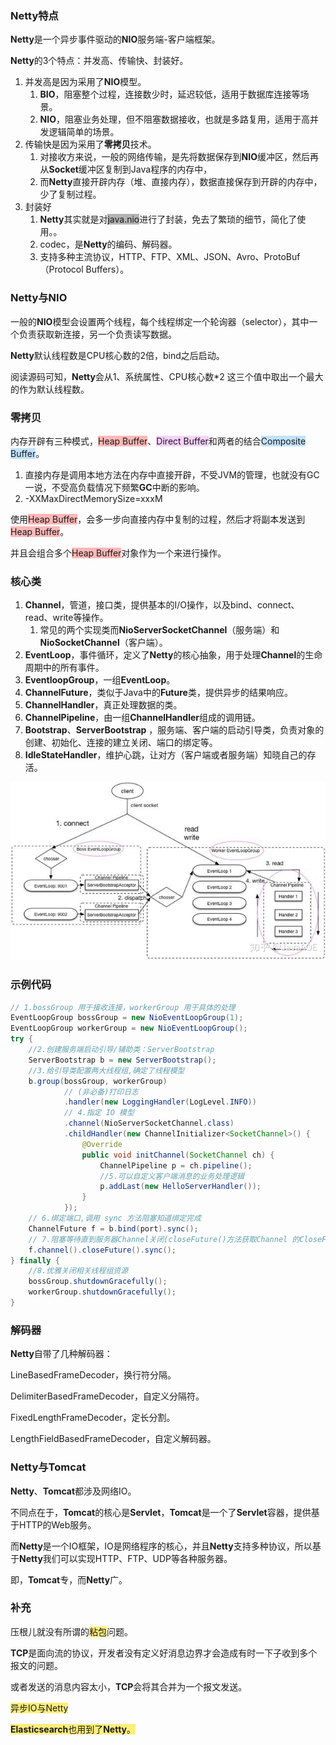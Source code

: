 ### Netty特点

**Netty**是一个异步事件驱动的**NIO**服务端-客户端框架。

**Netty**的3个特点：并发高、传输快、封装好。

1. 并发高是因为采用了**NIO**模型。
   1. **BIO**，阻塞整个过程，连接数少时，延迟较低，适用于数据库连接等场景。
   2. **NIO**，阻塞业务处理，但不阻塞数据接收，也就是多路复用，适用于高并发逻辑简单的场景。
2. 传输快是因为采用了**零拷贝**技术。
   1. 对接收方来说，一般的网络传输，是先将数据保存到**NIO**缓冲区，然后再从**Socket**缓冲区复制到Java程序的内存中，
   2. 而**Netty**直接开辟内存（堆、直接内存），数据直接保存到开辟的内存中，少了复制过程。
3. 封装好
   1. **Netty**其实就是对<span style=background:#b3b3b3>java.nio</span>进行了封装，免去了繁琐的细节，简化了使用。。
   2. codec，是**Netty**的编码、解码器。
   3. 支持多种主流协议，HTTP、FTP、XML、JSON、Avro、ProtoBuf（Protocol Buffers）。



### Netty与NIO

一般的**NIO**模型会设置两个线程，每个线程绑定一个轮询器（selector），其中一个负责获取新连接，另一个负责读写数据。

**Netty**默认线程数是CPU核心数的2倍，bind之后启动。

阅读源码可知，**Netty**会从1、系统属性、CPU核心数\*2 这三个值中取出一个最大的作为默认线程数。



### 零拷贝

内存开辟有三种模式，<span style=background:#ffb8b8>Heap Buffer</span>、<span style=background:#f8d2ff>Direct Buffer</span>和两者的结合<span style=background:#c2e2ff>Composite Buffer</span>。

1. 直接内存是调用本地方法在内存中直接开辟，不受JVM的管理，也就没有GC一说，不受高负载情况下频繁**GC**中断的影响。
2. -XXMaxDirectMemorySize=xxxM

使用<span style=background:#ffb8b8>Heap Buffer</span>，会多一步向直接内存中复制的过程，然后才将副本发送到<span style=background:#ffb8b8>Heap Buffer</span>。

并且会组合多个<span style=background:#ffb8b8>Heap Buffer</span>对象作为一个来进行操作。



### 核心类

1. **Channel**，管道，接口类，提供基本的I/O操作，以及bind、connect、read、write等操作。
   1. 常见的两个实现类而**NioServerSocketChannel**（服务端）和**NioSocketChannel**（客户端）。
2. **EventLoop**，事件循环，定义了**Netty**的核心抽象，用于处理**Channel**的生命周期中的所有事件。
3. **EventloopGroup**，一组**EventLoop**。
4. **ChannelFuture**，类似于Java中的**Future**类，提供异步的结果响应。
5. **ChannelHandler**，真正处理数据的类。
6. **ChannelPipeline**，由一组**ChannelHandler**组成的调用链。
7. **Bootstrap**、**ServerBootstrap** ，服务端、客户端的启动引导类，负责对象的创建、初始化、连接的建立关闭、端口的绑定等。
8. **IdleStateHandler**，维护心跳，让对方（客户端或者服务端）知晓自己的存活。

![image](../images/4/netty-structure.png)



### 示例代码

```java
// 1.bossGroup 用于接收连接，workerGroup 用于具体的处理
EventLoopGroup bossGroup = new NioEventLoopGroup(1);
EventLoopGroup workerGroup = new NioEventLoopGroup();
try {
    //2.创建服务端启动引导/辅助类：ServerBootstrap
    ServerBootstrap b = new ServerBootstrap();
    //3.给引导类配置两大线程组,确定了线程模型
    b.group(bossGroup, workerGroup)
            // (非必备)打印日志
            .handler(new LoggingHandler(LogLevel.INFO))
            // 4.指定 IO 模型
            .channel(NioServerSocketChannel.class)
            .childHandler(new ChannelInitializer<SocketChannel>() {
                @Override
                public void initChannel(SocketChannel ch) {
                    ChannelPipeline p = ch.pipeline();
                    //5.可以自定义客户端消息的业务处理逻辑
                    p.addLast(new HelloServerHandler());
                }
            });
    // 6.绑定端口,调用 sync 方法阻塞知道绑定完成
    ChannelFuture f = b.bind(port).sync();
    // 7.阻塞等待直到服务器Channel关闭(closeFuture()方法获取Channel 的CloseFuture对象,然后调用sync()方法)
    f.channel().closeFuture().sync();
} finally {
    //8.优雅关闭相关线程组资源
    bossGroup.shutdownGracefully();
    workerGroup.shutdownGracefully();
}
```



### 解码器

**Netty**自带了几种解码器：

LineBasedFrameDecoder，换行符分隔。

DelimiterBasedFrameDecoder，自定义分隔符。

FixedLengthFrameDecoder，定长分割。

LengthFieldBasedFrameDecoder，自定义解码器。



### Netty与Tomcat

**Netty**、**Tomcat**都涉及网络IO。

不同点在于，**Tomcat**的核心是**Servlet**，**Tomcat**是一个了**Servlet**容器，提供基于HTTP的Web服务。

而**Netty**是一个IO框架，IO是网络程序的核心，并且**Netty**支持多种协议，所以基于**Netty**我们可以实现HTTP、FTP、UDP等各种服务器。

即，**Tomcat**专，而**Netty**广。



### 补充

压根儿就没有所谓的<span style=background:#ffee7c>粘包</span>问题。

**TCP**是面向流的协议，开发者没有定义好消息边界才会造成有时一下子收到多个报文的问题。

或者发送的消息内容太小，**TCP**会将其合并为一个报文发送。



<span style=background:#ffee7c>异步IO与Netty</span>

<span style=background:#ffee7c>**Elasticsearch**也用到了**Netty**。</span>

